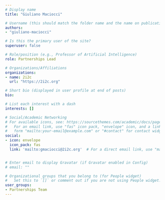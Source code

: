 ```yaml
---
# Display name
title: "Giuliano Maciocci"

# Username (this should match the folder name and the name on publications)
authors:
- "giuliano-maciocci"

# Is this the primary user of the site?
superuser: false

# Role/position (e.g., Professor of Artificial Intelligence)
role: Partnerships Lead

# Organizations/Affiliations
organizations:
- name: 2i2c
  url: "https://2i2c.org"

# Short bio (displayed in user profile at end of posts)
bio:

# List each interest with a dash
interests: []

# Social/Academic Networking
# For available icons, see: https://sourcethemes.com/academic/docs/page-builder/#icons
#   For an email link, use "fas" icon pack, "envelope" icon, and a link in the
#   form "mailto:your-email@example.com" or "#contact" for contact widget.
social:
- icon: envelope
  icon_pack: fas
  link: 'mailto:gmaciocci@2i2c.org'  # For a direct email link, use "mailto:test@example.org".


# Enter email to display Gravatar (if Gravatar enabled in Config)
# email: ""

# Organizational groups that you belong to (for People widget)
#   Set this to `[]` or comment out if you are not using People widget.
user_groups:
- Partnerships Team
---
```


